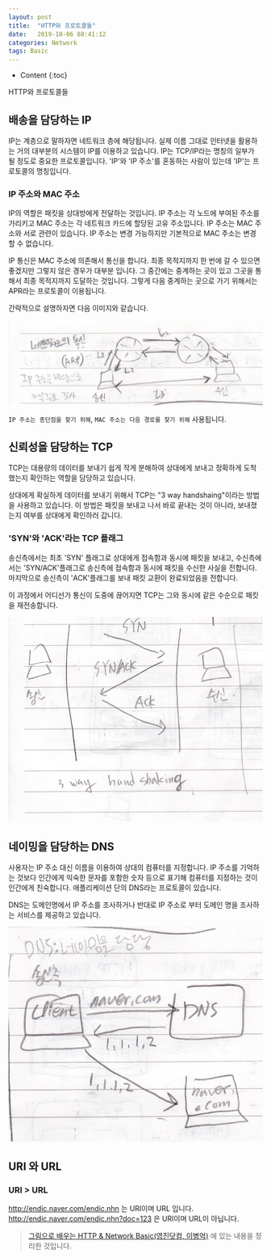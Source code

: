 ```yaml
---
layout: post
title:  "HTTP와 프로토콜들"
date:   2019-10-06 08:41:12
categories: Network
tags: Basic
---
```


* Content
{:toc}

HTTP와 프로토콜들






## 배송을 담당하는 IP

IP는 계층으로 말하자면 네트워크 층에 해당됩니다. 실제 이름 그대로 인터넷을 활용하는 거의 대부분의 시스템이 IP를 이용하고 있습니다. IP는 TCP/IP라는 명칭의 일부가 될 정도로 중요한 프로토콜입니다. 'IP'와 'IP 주소'를 혼동하는 사람이 있는데 'IP'는 프로토콜의 명칭입니다.

### IP 주소와 MAC 주소

IP의 역할은 패킷을 상대방에게 전달하는 것입니다. IP 주소는 각 노드에 부여된 주소를 가리키고 MAC 주소는 각 네트워크 카드에 할당된 고유 주소입니다. IP 주소는 MAC 주소와 서로 관련이 있습니다. IP 주소는 변경 가능하지만 기본적으로 MAC 주소는 변경할 수 없습니다.

IP 통신은 MAC 주소에 의존해서 통신을 합니다. 최종 목적지까지 한 번에 갈 수 있으면 좋겠지만 그렇지 않은 경우가 대부분 입니다. 그 중간에는 중계하는 곳이 있고 그곳을 통해서 최종 목적지까지 도달하는 것입니다. 그렇게 다음 중계하는 곳으로 가기 위해서는 APR라는 프로토콜이 이용됩니다.

간략적으로 설명하자면 다음 이미지와 같습니다.

![](/img-in-posts/2019-10-06-HTTP와-프로토콜들-1.jpg)

`IP 주소는 종단점을 찾기 위해`, `MAC 주소는 다음 경로를 찾기 위해` 사용됩니다.

## 신뢰성을 담당하는 TCP

TCP는 대용량의 데이터를 보내기 쉽게 작게 분해하여 상대에게 보내고 정확하게 도착했는지 확인하는 역할을 담당하고 있습니다.

상대에게 확실하게 데이터를 보내기 위해서  TCP는 "3 way handshaing"이라는 방법을 사용하고 있습니다. 이 방법은 패킷을 보내고 나서 바로 끝내는 것이 아니라, 보내졌는지 여부를 상대에게 확인하러 갑니다.

### 'SYN'와 'ACK'라는 TCP 플래그

송신측에서는 최초 'SYN' 플래그로 상대에게 접속함과 동시에 패킷을 보내고, 수신측에서는 'SYN/ACK'플래그로 송신측에 접속함과 동시에 패킷을 수신한 사실을 전합니다. 마지막으로 송신측이 'ACK'플래그를 보내 패킷 교환이 완료되었음을 전합니다.

이 과정에서 어디선가 통신이 도중에 끊어지면 TCP는 그와 동시에 같은 수순으로 패킷을 재전송합니다.

![](/img-in-posts/2019-10-06-HTTP와-프로토콜들-2.jpg)

## 네이밍을 담당하는 DNS

사용자는 IP 주소 대신 이름을 이용하여 상대의 컴퓨터를 지정합니다. IP 주소를 기억하는 것보다 인간에게 익숙한 문자를 포함한 숫자 등으로 표기해 컴퓨터를 지정하는 것이 인간에게 친숙합니다. 애플리케이션 단의 DNS라는 프로토콜이 있습니다.

DNS는 도메인명에서 IP 주소를 조사하거나 반대로 IP 주소로 부터 도메인 명을 조사하는 서비스를 제공하고 있습니다.

![](/img-in-posts/2019-10-06-HTTP와-프로토콜들-3.jpg)

## URI 와 URL

### URI > URL

http://endic.naver.com/endic.nhn 는 URI이며 URL 입니다. http://endic.naver.com/endic.nhn?doc=123 은 URI이며 URL이 아닙니다.


> [그림으로 배우는 HTTP & Network Basic(영진닷컴, 이병억)](http://www.kyobobook.co.kr/product/detailViewKor.laf?ejkGb=KOR&mallGb=KOR&barcode=9788931447897&orderClick=LEA&Kc=) 에 있는 내용을 정리한 것입니다.
